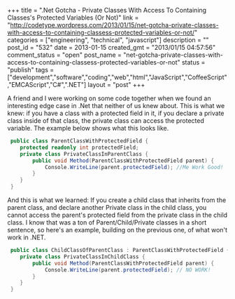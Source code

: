 +++
title = ".Net Gotcha - Private Classes With Access To Containing Classes's Protected Variables (Or Not)"
link = "http://codetype.wordpress.com/2013/01/15/net-gotcha-private-classes-with-access-to-containing-classess-protected-variables-or-not/"
categories = ["engineering", "technical", "javascript"]
description = ""
post_id = "532"
date = 2013-01-15
created_gmt = "2013/01/15 04:57:56"
comment_status = "open"
post_name = "net-gotcha-private-classes-with-access-to-containing-classess-protected-variables-or-not"
status = "publish"
tags = ["development","software","coding","web","html","JavaScript","CoffeeScript","EMCAScript","C#",".NET"]
layout = "post"
+++

A friend and I were working on some code together when we found an interesting edge case in .Net that neither of us knew about. This is what we knew: if you have a class with a protected field in it, if you declare a private class inside of that class, the private class can access the protected variable. The example below shows what this looks like.
``` cs
 public class ParentClassWithProtectedField {
 	protected readonly int protectedField;
 	private class PrivateClassInParentClass {
 		public void Method(ParentClassWithProtectedField parent) {
 			Console.WriteLine(parent.protectedField); //Me Work Good!
 		}
 	}
 }
```

 And this is what we learned: If you create a child class that inherits from the parent class, and declare another Private class in the child class, you cannot access the parent's protected field from the private class in the child class. I know that was a ton of Parent/Child/Private classes in a short sentence, so here's an example, building on the previous one, of what won't work in .NET.

``` cs
 public class ChildClassOfParentClass : ParentClassWithProtectedField {
 	private class PrivateClassInChildClass {
 		public void Method(ParentClassWithProtectedField parent) {
 			Console.WriteLine(parent.protectedField); // NO WORK!
 		}
 	}
 }
```
